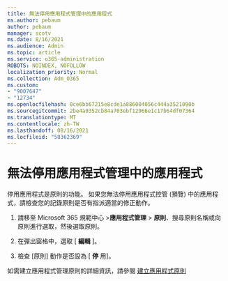```yaml
---
title: 無法停用應用程式管理中的應用程式
ms.author: pebaum
author: pebaum
manager: scotv
ms.date: 8/16/2021
ms.audience: Admin
ms.topic: article
ms.service: o365-administration
ROBOTS: NOINDEX, NOFOLLOW
localization_priority: Normal
ms.collection: Adm_O365
ms.custom:
- "9007647"
- "12734"
ms.openlocfilehash: 0ce6bb67215e8cde1a886004056c444a3521090b
ms.sourcegitcommit: 2be4a0352cb84a703ebf12966e1c17b64df07364
ms.translationtype: MT
ms.contentlocale: zh-TW
ms.lasthandoff: 08/16/2021
ms.locfileid: "58362369"
---
```

# <a name="unable-to-disable-an-app-in-app-governance"></a>無法停用應用程式管理中的應用程式

停用應用程式是原則的功能。 如果您無法停用應用程式控管 (預覽) 中的應用程式，請檢查您的記錄原則是否有指派適當的修正動作。 

1. 請移至 Microsoft 365 規範中心 >**應用程式管理**  >  **原則**、搜尋原則名稱或向原則進行選取，然後選取原則。

1. 在彈出窗格中，選取 [ **編輯** ]。

1. 檢查 [原則] 動作是否設為 [ **停** 用]。

如需建立應用程式管理原則的詳細資訊，請參閱 [建立應用程式原則](https://docs.microsoft.com/microsoft-365/compliance/app-governance-app-policies-create)